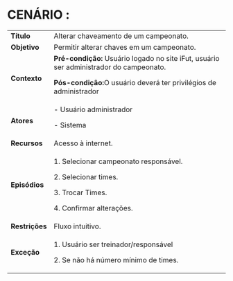 # CENÁRIO :

<table class="table table-striped border">
    <tr>
        <td>
            <b>Título</b>
        </td>
        <td> Alterar chaveamento de um campeonato. </td>
    </tr>
    <tr>
        <td>
            <b>Objetivo</b>
        </td>
        <td>
            Permitir alterar chaves em um campeonato. </td>
    </tr>
    <tr>
        <td>
            <b>Contexto</b>
        </td>
        <td>
            <b>Pré-condição:</b> Usuário logado no site iFut, usuário ser administrador do campeonato.
            <p><b>Pós-condição:</b>O usuário deverá ter privilégios de administrador
            </p>
        </td>
    </tr>
    <tr>
        <td>
            <b>Atores</b>
        </td>
        <td>
            - Usuário administrador
            <p>- Sistema</p>
        </td>
    </tr>
    <tr>
        <td>
            <b>Recursos</b>
        </td>
        <td>
            Acesso à internet.
        </td>
    </tr>
    <tr>
        <td>
            <b>Episódios</b>
        </td>
        <td> <p>1. Selecionar campeonato responsável.</p>
            <p>2. Selecionar times.</p>
            <p>3. Trocar Times.</p>
            <p>4. Confirmar alterações.</p>
        </td>
    </tr>
    <tr>
        <td>
            <b>Restrições</b>
        </td>
        <td>
            Fluxo intuitivo.
        </td>
    </tr>
    <tr>
        <td>
            <b>Exceção</b>
        </td>
        <td>
            <p>1. Usuário ser treinador/responsável</p>
            <p>2. Se não há número mínimo de times.</p>
        </td>
    </tr>
</table>